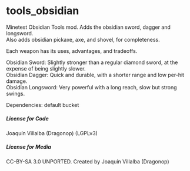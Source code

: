 # tools_obsidian
Minetest Obsidian Tools mod.
Adds the obsidian sword, dagger and longsword.  
Also adds obsidian pickaxe, axe, and shovel, for completeness.  

Each weapon has its uses, advantages, and tradeoffs.  

Obsidian Sword: Slightly stronger than a regular diamond sword, at the expense of being slightly slower.  
Obsidian Dagger: Quick and durable, with a shorter range and low per-hit damage.  
Obsidian Longsword: Very powerful with a long reach, slow but strong swings.  

Dependencies: 
default
bucket

##### License for Code 

Joaquín Villalba (Dragonop) (LGPLv3)

##### License for Media

CC-BY-SA 3.0 UNPORTED. Created by Joaquín Villalba (Dragonop)
